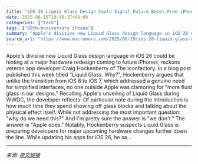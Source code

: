 ```yaml
---
title: "iOS 26 Liquid Glass Design Could Signal Future Bezel-Free iPhone"
date: 2025-08-19T10:48:37+08:00
categories: ["tech"]
tags: ["20th-Anniversary iPhone"]
summary: "Apple's divisive new Liquid Glass design language in iOS 26 could be hinting at a major hardware redesign coming to future iPhones, reckons veteran app developer Craig Hockenberry of The Iconfactory. "
source_url: "https://www.macrumors.com/2025/08/19/ios-26-liquid-glass-design-bezel-free-iphone/"
---
```


Apple's divisive new Liquid Glass design language in iOS 26 could be hinting at a major hardware redesign coming to future iPhones, reckons veteran app developer Craig Hockenberry of The Iconfactory. In a blog post published this week titled "Liquid Glass. Why?", Hockenberry argues that unlike the transition from iOS 6 to iOS 7, which addressed a genuine need for simplified interfaces, no one outside Apple was clamoring for "more fluid glass in our designs." Recalling Apple's unveiling of Liquid Glass during WWDC, the developer reflects: Of particular note during the introduction is how much time they spend showing off glass blocks and talking about the physical effect itself. While not addressing the most important question: "why do we need this?" And I'm pretty sure the answer is "we don't." The answer is "Apple does." Notably, Hockenberry suspects Liquid Glass is preparing developers for major upcoming hardware changes further down the line. While updating his apps for iOS 26, he sa...

---

*来源: [原文链接](https://www.macrumors.com/2025/08/19/ios-26-liquid-glass-design-bezel-free-iphone/)*
